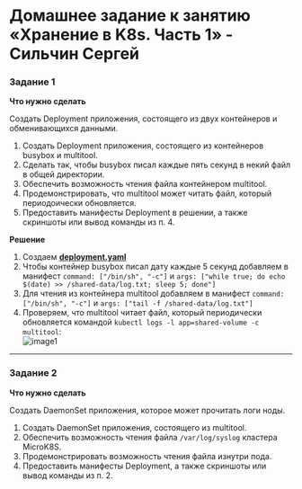 # Домашнее задание к занятию «Хранение в K8s. Часть 1» - Сильчин Сергей

### Задание 1 

**Что нужно сделать**

Создать Deployment приложения, состоящего из двух контейнеров и обменивающихся данными.

1. Создать Deployment приложения, состоящего из контейнеров busybox и multitool.
2. Сделать так, чтобы busybox писал каждые пять секунд в некий файл в общей директории.
3. Обеспечить возможность чтения файла контейнером multitool.
4. Продемонстрировать, что multitool может читать файл, который периодоически обновляется.
5. Предоставить манифесты Deployment в решении, а также скриншоты или вывод команды из п. 4.

**Решение**
1. Создаем [**deployment.yaml**](https://github.com/Daimero88/netology/blob/main/kubernetes-hw/06/deployment.yaml)
2. Чтобы контейнер busybox писал дату каждые 5 секунд добавляем в манифест ```command: ["/bin/sh", "-c"]``` и ```args: ["while true; do echo $(date) >> /shared-data/log.txt; sleep 5; done"]```
3. Для чтения из контейнера multitool добавляем в манифест ```command: ["/bin/sh", "-c"]``` и ```args: ["tail -f /shared-data/log.txt"]```
4. Проверяем, что multitool читает файл, который периодически обновляется командой ```kubectl logs -l app=shared-volume -c multitool```:  
![image1](https://github.com/user-attachments/assets/b0fa12c5-2e5d-4bf4-ae40-c96876153ba1)

------

### Задание 2

**Что нужно сделать**

Создать DaemonSet приложения, которое может прочитать логи ноды.

1. Создать DaemonSet приложения, состоящего из multitool.
2. Обеспечить возможность чтения файла `/var/log/syslog` кластера MicroK8S.
3. Продемонстрировать возможность чтения файла изнутри пода.
4. Предоставить манифесты Deployment, а также скриншоты или вывод команды из п. 2.

